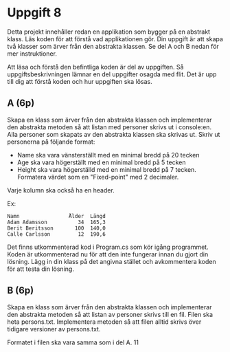 ﻿# Uppgift 8
Detta projekt innehåller redan en applikation som bygger på en
abstrakt klass. Läs koden för att förstå vad applikationen gör.
Din uppgift är att skapa två klasser som ärver från den abstrakta
klassen. Se del A och B nedan för mer instruktioner.

Att läsa och förstå den befintliga koden är del av uppgiften. Så
uppgiftsbeskrivningen lämnar en del uppgifter osagda med flit. Det
är upp till dig att förstå koden och hur uppgiften ska lösas.

## A (6p)
Skapa en klass som ärver från den abstrakta klassen och implementerar
den abstrakta metoden så att listan med personer skrivs ut i
console:en. Alla personer som skapats av den abstrakta klassen ska
skrivas ut. Skriv ut personerna på följande format:

* Name ska vara vänsterställt med en minimal bredd på 20 tecken
* Age ska vara högerställt med en minimal bredd på 5 tecken
* Height ska vara högerställd med en minimal bredd på 7 tecken.
  Formatera värdet som en "Fixed-point" med 2 decimaler.

Varje kolumn ska också ha en header.

Ex:
```
Namn                Ålder  Längd
Adam Adamsson          34  165,3
Berit Beritsson       100  140,0
Calle Carlsson         12  190,6
```

Det finns utkommenterad kod i Program.cs som kör igång programmet.
Koden är utkommenterad nu för att den inte fungerar innan du gjort
din lösning. Lägg in din klass på det angivna stället och
avkommentera koden för att testa din lösning.

## B (6p)
Skapa en klass som ärver från den abstrakta klassen och implementerar
den abstrakta metoden så att listan av personer skrivs till en fil.
Filen ska heta persons.txt. Implementera metoden så att filen alltid
skrivs över tidigare versioner av persons.txt.

Formatet i filen ska vara samma som i del A. 11

